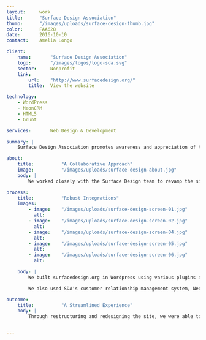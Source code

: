 ```yaml
---
layout:     work
title:      "Surface Design Association"
thumb:      "/images/uploads/surface-design-thumb.jpg"
color:      FAA628
date:       2016-10-10
contact:    Amelia Longo

client:
    name:       "Surface Design Association"
    logo:       "/images/logos/logo-sda.svg"
    sector:     Nonprofit
    link:   
        url:    "http://www.surfacedesign.org/"
        title:  View the website

technology:
    - WordPress
    - NeonCRM
    - HTML5
    - Grunt

services:       Web Design & Development

summary: |
    Surface Design Association promotes awareness and appreciation of textile inspired art and design, and they needed a new website to better suit the aesthetic of their members' work. We created a modern, streamlined website that makes resources easy to find and reflects the organization's craft and creativity.

about:
    title:          "A Collaborative Approach"
    image:          "/images/uploads/surface-design-about.jpg"
    body: |
        We worked closely with the Surface Design team to revamp the site structure to better serve their main objectives. We started by refining the sitemap, creating clear and useful pathways to the information most important to members and SDA leadership. Several rounds of wireframes and visual design treatments ensured the site met stakeholders' expectations and properly communicated the SDA message. We revised early design concepts to produce a clean and contemporary look and feel that allows the artwork to speak for itself and to appeal to a wider audience.

process:
    title:          "Robust Integrations"
    images:
        - image:    "/images/uploads/surface-design-screen-01.jpg"
          alt:      
        - image:    "/images/uploads/surface-design-screen-02.jpg"
          alt:      
        - image:    "/images/uploads/surface-design-screen-04.jpg"
          alt:      
        - image:    "/images/uploads/surface-design-screen-05.jpg"
          alt:      
        - image:    "/images/uploads/surface-design-screen-06.jpg"
          alt:      

    body: |
        We built surfacedesign.org in Wordpress using various plugins and integrations to provide more robust user and admin experiences. We used [Events Calendar Pro](https://theeventscalendar.com/product/wordpress-events-calendar-pro/) to build a searchable calendar, allowing members to find events near them. We also included a custom social media feed on the home page, displaying both Twitter and Instagram posts, in a way that encourages user engagement and adheres to the visual design concept.

        We also used SDA's customer relationship management system, NeonCRM, in a variety of ways. The custom member directory pulls all current members directly from NeonCRM and allows search and filtering by location, artist medium, and name. We also integrated NeonCRM's [sign-in plugin](https://wordpress.org/plugins/neoncrm-sign-in/) paired with an advanced system of permissions and roles, allowing members to manage their own online galleries as well as their membership from a single login.

outcome:
    title:          "A Streamlined Experience"
    body: |
        Through restructuring and redesigning the site, we were able to consolidate SDA's web presence into a single WordPress installation. The previous site was built in Drupal with a Wordpress blog, and the two sections of the site were designed differently, causing confusion for users. Switching between the two content management systems was also cumbersome for SDA site administrators. In the redesign, we built the blog into the site and imported all the existing blog content. The result is a much cleaner, more elegant website that better communicates the benefits and features of the organization, showcases and appreciates member artwork, and is easily maintained by SDA staff.


---
```



